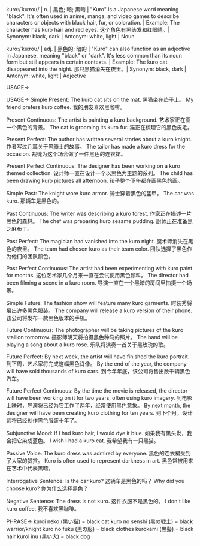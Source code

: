 kuro:/ˈkuːroʊ/ | n. | 黑色; 暗; 黑暗 |  "Kuro" is a Japanese word meaning "black". It's often used in anime, manga, and video games to describe characters or objects with black hair, fur, or coloration.  |  Example:  The character has kuro hair and red eyes.  这个角色有黑头发和红眼睛。| Synonym: black, dark | Antonym: white, light | Noun

kuro:/ˈkuːroʊ/ | adj. | 黑色的; 暗的 |  "Kuro" can also function as an adjective in Japanese, meaning "black" or "dark". It's less common than its noun form but still appears in certain contexts. | Example:  The kuro cat disappeared into the night.  那只黑猫消失在夜里。| Synonym: black, dark | Antonym: white, light | Adjective


USAGE->

USAGE->
Simple Present:
The kuro cat sits on the mat.  黑猫坐在垫子上。
My friend prefers kuro coffee.  我的朋友喜欢黑咖啡。

Present Continuous:
The artist is painting a kuro background.  艺术家正在画一个黑色的背景。
The cat is grooming its kuro fur.  猫正在梳理它的黑色皮毛。

Present Perfect:
The author has written several stories about a kuro knight.  作者写过几篇关于黑骑士的故事。
The tailor has made a kuro dress for the occasion.  裁缝为这个场合做了一件黑色的连衣裙。

Present Perfect Continuous:
The designer has been working on a kuro themed collection.  设计师一直在设计一个以黑色为主题的系列。
The child has been drawing kuro pictures all afternoon.  孩子整个下午都在画黑色的画。

Simple Past:
The knight wore kuro armor.  骑士穿着黑色的盔甲。
The car was kuro.  那辆车是黑色的。


Past Continuous:
The writer was describing a kuro forest.  作家正在描述一片黑色的森林。
The chef was preparing kuro sesame pudding.  厨师正在准备黑芝麻布丁。

Past Perfect:
The magician had vanished into the kuro night.  魔术师消失在黑色的夜里。
The team had chosen kuro as their team color.  团队选择了黑色作为他们的团队颜色。


Past Perfect Continuous:
The artist had been experimenting with kuro paint for months.  这位艺术家几个月来一直在尝试使用黑色颜料。
The director had been filming a scene in a kuro room.  导演一直在一个黑暗的房间里拍摄一个场景。

Simple Future:
The fashion show will feature many kuro garments.  时装秀将展出许多黑色服装。
The company will release a kuro version of their phone.  该公司将发布一款黑色版本的手机。

Future Continuous:
The photographer will be taking pictures of the kuro stallion tomorrow.  摄影师明天将拍摄黑色种马的照片。
The band will be playing a song about a kuro rose.  乐队将演奏一首关于黑玫瑰的歌。

Future Perfect:
By next week, the artist will have finished the kuro portrait.  到下周，艺术家将完成这幅黑色肖像。
By the end of the year, the company will have sold thousands of kuro cars.  到今年年底，该公司将售出数千辆黑色汽车。

Future Perfect Continuous:
By the time the movie is released, the director will have been working on it for two years, often using kuro imagery. 到电影上映时，导演将已经为它工作了两年，经常使用黑色意象。
By next month, the designer will have been creating kuro clothing for ten years. 到下个月，设计师将已经创作黑色服装十年了。


Subjunctive Mood:
If I had kuro hair, I would dye it blue.  如果我有黑头发，我会把它染成蓝色。
I wish I had a kuro cat.  我希望我有一只黑猫。


Passive Voice:
The kuro dress was admired by everyone.  黑色的连衣裙受到了大家的赞赏。
Kuro is often used to represent darkness in art.  黑色常被用来在艺术中代表黑暗。


Interrogative Sentence:
Is the car kuro?  这辆车是黑色的吗？
Why did you choose kuro?  你为什么选择黑色？


Negative Sentence:
The dress is not kuro.  这件衣服不是黑色的。
I don't like kuro coffee.  我不喜欢黑咖啡。


PHRASE->
kuroi neko (黒い猫) = black cat
kuro no senshi (黒の戦士) = black warrior/knight
kuro no fuku (黒の服) = black clothes
kurokami (黒髪) = black hair
kuroi inu (黒い犬) = black dog
